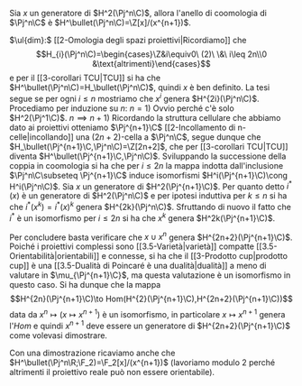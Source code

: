 Sia $x$ un generatore di $H^2(\Pj^n\C)$, allora l'anello di coomologia di $\Pj^n\C$ è $H^\bullet(\Pj^n\C)=\Z[x]/(x^{n+1})$.

$\ul{dim}:$ [[2-Omologia degli spazi proiettivi|Ricordiamo]] che $$H_{i}(\Pj^n\C)=\begin{cases}\Z&i\equiv0\ (2)\ \&\ i\leq 2n\\0 &\text{altrimenti}\end{cases}$$e per il [[3-corollari TCU|TCU]] si ha che $H^\bullet(\Pj^n\C)=H_\bullet(\Pj^n\C)$, quindi $x$ è ben definito. La tesi segue se per ogni $i\leq n$ mostriamo che $x^i$ genera $H^{2i}(\Pj^n\C)$.
Procediamo per induzione su $n$:
$n=1$) Ovvio perché c'è solo $H^2(\Pj^1\C)$.
$n\implies n+1$) Ricordando la struttura cellulare che abbiamo dato ai proiettivi otteniamo $\Pj^{n+1}\C$ [[2-Incollamento di n-celle|incollando]] una $(2n+2)$-cella a $\Pj^n\C$, segue dunque che $H_\bullet(\Pj^{n+1}\C,\Pj^n\C)=\Z[2n+2]$, che per [[3-corollari TCU|TCU]] diventa $H^\bullet(\Pj^{n+1}\C,\Pj^n\C)$.
Sviluppando la successione della coppia in coomologia si ha che per $i\leq 2n$ la mappa indotta dall'inclusione $\Pj^n\C\subseteq \Pj^{n+1}\C$ induce isomorfismi $H^i(\Pj^{n+1}\C)\cong H^i(\Pj^n\C)$.
Sia $x$ un generatore di $H^2(\Pj^{n+1}\C)$. Per quanto detto $i^\ast(x)$ è un generatore di $H^2(\Pj^n\C)$ e per ipotesi induttiva per $k\leq n$ si ha che $i^\ast(x^k)=i^\ast(x)^k$ genera $H^{2k}(\Pj^n\C)$. Sfruttando di nuovo il fatto che $i^\ast$ è un isomorfismo per $i\leq 2n$ si ha che $x^k$ genera $H^2k(\Pj^{n+1}\C)$.

Per concludere basta verificare che $x\cup x^{n}$ genera $H^{2n+2}(\Pj^{n+1}\C)$.
Poiché i proiettivi complessi sono [[3.5-Varietà|varietà]] compatte [[3.5-Orientabilità|orientabili]] e connesse, si ha che il [[3-Prodotto cup|prodotto cup]] è una [[3.5-Dualità di Poincaré è una dualità|dualità]] a meno di valutare in $\mu_{\Pj^{n+1}\C}$, ma questa valutazione è un isomorfismo in questo caso. Si ha dunque che la mappa$$H^{2n}(\Pj^{n+1}\C)\to Hom(H^{2}(\Pj^{n+1}\C),H^{2n+2}(\Pj^{n+1}\C))$$data da $x^n\mapsto (x\mapsto x^{n+1})$ è un isomorfismo, in particolare $x\mapsto x^{n+1}$ genera l'$Hom$ e quindi $x^{n+1}$ deve essere un generatore di $H^{2n+2}(\Pj^{n+1}\C)$ come volevasi dimostrare.



Con una dimostrazione ricaviamo anche che $H^\bullet(\Pj^n\R;\F_2)=\F_2[x]/(x^{n+1})$ (lavoriamo modulo $2$ perché altrimenti il proiettivo reale può non essere orientabile).